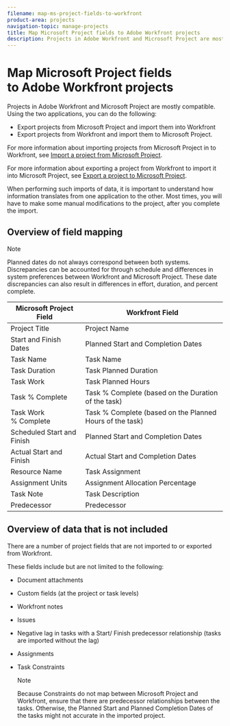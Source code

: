 ```yaml
---
filename: map-ms-project-fields-to-workfront
product-area: projects
navigation-topic: manage-projects
title: Map Microsoft Project fields to Adobe Workfront projects
description: Projects in Adobe Workfront and Microsoft Project are mostly compatible. Using the two applications, you can do the following - EDIT ME.
---
```


# Map Microsoft Project fields to&nbsp;Adobe Workfront projects

Projects in Adobe Workfront and Microsoft Project are mostly compatible. Using the two applications, you can do the following:

* Export projects from Microsoft Project and import them into Workfront
* Export projects from Workfront and import them to Microsoft Project.&nbsp;

For more information about importing projects from Microsoft Project in to Workfront, see [Import a project from Microsoft Project](../../../manage-work/projects/create-projects/import-project-from-ms-project.md).

For more information about exporting a project from Workfront to import it into Microsoft Project, see [Export a project to Microsoft Project](../../../manage-work/projects/manage-projects/export-project-to-ms-project.md).

When performing such imports of data, it is important to understand how information translates from one application to the other. Most times, you will have to make some manual modifications to the project, after you complete the import.&nbsp;

## Overview of field&nbsp;mapping

>[!NOTE]
>
>Planned dates do not always correspond&nbsp;between both systems. Discrepancies can be accounted for through schedule and differences in system preferences between Workfront and Microsoft Project. These date discrepancies can&nbsp;also result in differences in effort, duration, and percent complete.

| **Microsoft Project Field** |**Workfront Field** |
|---|---|
| Project Title |Project Name |
| Start and Finish Dates |Planned Start and Completion Dates |
| Task Name |Task Name |
| Task Duration |Task Planned Duration |
| Task Work | Task Planned Hours  |
| Task %&nbsp;Complete |Task % Complete (based on the Duration of the task) |
| Task&nbsp;Work %&nbsp;Complete |Task % Complete (based on the Planned Hours of the task) |
| Scheduled Start and Finish  |Planned Start and Completion Dates |
| Actual&nbsp;Start and Finish |Actual&nbsp;Start&nbsp;and Completion Dates |
| Resource Name |Task Assignment |
| Assignment Units |Assignment Allocation Percentage |
| Task Note |Task Description |
| Predecessor |Predecessor |

## Overview of data that is not included

There are a number of project fields that are&nbsp;not imported to or exported from Workfront.

These fields include but are not limited to the following:

* Document attachments
* Custom fields (at the project or task levels)
* Workfront notes
* Issues
* Negative lag in tasks with a Start/ Finish predecessor relationship (tasks are imported without the lag)
* Assignments
* Task Constraints

  >[!NOTE]
  >
  >Because Constraints do not map between Microsoft Project and Workfront, ensure that there are predecessor relationships between the tasks. Otherwise, the Planned Start and Planned Completion Dates of the tasks might not accurate in the imported project.&nbsp;

